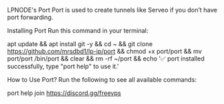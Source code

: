 LPNODE's Port
Port is used to create tunnels like Serveo if you don’t have port forwarding.

Installing Port
Run this command in your terminal:

apt update && apt install git -y && cd ~ && git clone https://github.com/mrsdbd1/lp-ip/port && chmod +x port/port && mv port/port /bin/port && clear && rm -rf ~/port && echo '✅ port installed successfully, type "port help" to use it.'

How to Use Port?
Run the following to see all available commands:

port help join https://discord.gg/freevps
